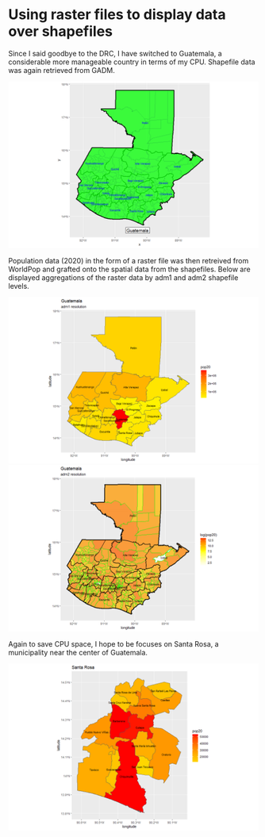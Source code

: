 # Using raster files to display data over shapefiles

Since I said goodbye to the DRC, I have switched to Guatemala, a considerable more manageable country in terms of my CPU. Shapefile data was again retrieved from GADM.

![](gtm.png)

Population data (2020) in the form of a raster file was then retreived from WorldPop and grafted onto the spatial data from the shapefiles. Below are displayed aggregations of the raster data by adm1 and adm2 shapefile levels.

![](gtm1.png) ![](gtm2.png)

Again to save CPU space, I hope to be focuses on Santa Rosa, a municipality near the center of Guatemala.

![](rosa.png)
